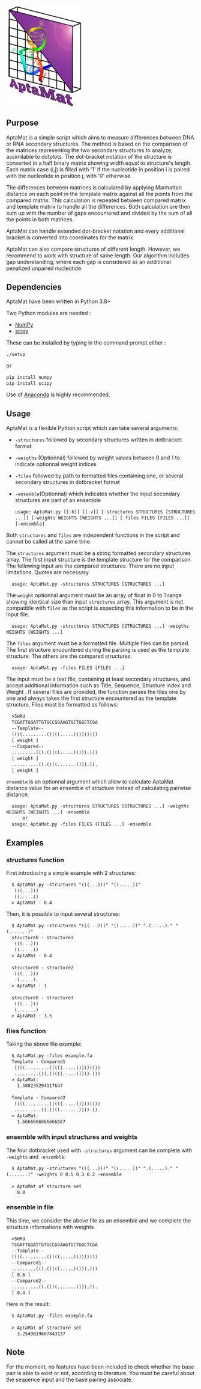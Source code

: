 <img src="AptaMat.png" alt="AptaMat" width="200"/>

Purpose
-------------------

AptaMat is a simple script which aims to measure differences between DNA or RNA secondary structures. 
The method is based on the comparison of the matrices representing the two secondary structures to analyze, assimilable to dotplots. 
The dot-bracket notation of the structure is converted in a half binary matrix showing width equal to structure's length.
Each matrix case (i,j) is filled with '1' if the nucleotide in position i is paired with the nucleotide in position j, with '0' otherwise. 

The differences between matrices is calculated by applying Manhattan distance on each point in the template matrix 
against all the points from the compared matrix. This calculation is repeated between compared matrix and template
matrix to handle all the differences. Both calculation are then sum up with the number of gaps encountered and divided 
by the sum of all the points in both matrices.

AptaMat can handle extended dot-bracket notation and every additional bracket is converted into coordinates for the matrix.

AptaMat can also compare structures of different length. However, we recommend to work with structure of same length. Our 
algorithm includes gap understanding, where each gap is considered as an additional penalized unpaired nucleotide.

Dependencies
------------

AptaMat have been written in Python 3.8+

Two Python modules are needed :

- [NumPy](https://numpy.org/)
- [scipy](https://www.scipy.org/)

These can be installed by typing in the command prompt either :

    ./setup
or

    pip install numpy
    pip install scipy

Use of [Anaconda](https://docs.conda.io/en/latest/#) is highly recommended.

Usage
------------

AptaMat is a flexible Python script which can take several arguments:

- `-structures` followed by secondary structures written in dotbracket format
- `-weigths` (Optionnal) followed by weight values between 0 and 1 to indicate optionnal weight indices
- `-files` followed by path to formatted files containing one, or several secondary structures in dotbracket format
- `-ensemble`(Optionnal) which indicates whether the input secondary structures are part of an ensemble

      usage: AptaMat.py [[-h]] [[-v]] [-structures STRUCTURES [STRUCTURES ...]] [-weights WEIGHTS [WEIGHTS ...]] [-files FILES [FILES ...]] [-ensemble] 
    
Both `structures` and `files` are independent functions in the script and cannot be called at the same time.

The `structures` argument must be a string formatted secondary structures array. The first input structure is 
the template structure for the comparison. The following input are the compared structures. There are no input 
limitations. Quotes are necessary.


      usage: AptaMat.py -structures STRUCTURES [STRUCTURES ...]


The `weight` optionnal argument must be an array of float in 0 to 1 range showing identical size than input `structures` array. 
This argument is not compatible with `files` as the script is expecting this information to be in the input file. 


      usage: AptaMat.py -structures STRUCTURES [STRUCTURES ...] -weigths WEIGHTS [WEIGHTS ...]
    
    
The `files` argument must be a formatted file. Multiple files can be parsed. The first structure encountered 
during the parsing is used as the template structure. The others are the compared structures.

    
      usage: AptaMat.py -files FILES [FILES ...]
    

The input must be a text file, containing at least secondary structures, and accept additional 
information such as Title, Sequence, Structure index and Weight . If several files are provided, the function parses the files one
by one and always takes the first structure encountered as the template structure. Files must be formatted as follows: 

      >5HRU
      TCGATTGGATTGTGCCGGAAGTGCTGGCTCGA
      --Template--
      ((((.........(((((.....)))))))))
      [ weight ]
      --Compared--
      .........(((.(((((.....))))).)))
      [ weight ]
      ..........((.((((.......)))).)).
      [ weight ]


`ensemble` is an optionnal argument which allow to calculate AptaMat distance value for an ensemble of structure
instead of calculating pairwise distance.


      usage: AptaMat.py -structures STRUCTURES [STRUCTURES ...] -weigths WEIGHTS [WEIGHTS ...] -ensemble
          or
      usage: AptaMat.py -files FILES [FILES ...] -ensemble


Examples
------------

### structures function
First introducing a simple example with 2 structures:

      $ AptaMat.py -structures "(((...)))" "((.....))"
       (((...)))
       ((.....))
      > AptaMat : 0.4
    
Then, it is possible to input several structures:
    
      $ AptaMat.py -structures "(((...)))" "((.....))" ".(.....)." "(.......)"
      structure0 - structure1
       (((...)))
       ((.....))
      > AptaMat : 0.4
    
      structure0 - structure2
       (((...)))
       .(.....).
      > AptaMat : 1
    
      structure0 - structure3
       (((...)))
       (.......)
      > AptaMat : 1.5

### files function
Taking the above file example:

      $ AptaMat.py -files example.fa
      Template - Compared1
       ((((.........(((((.....)))))))))
       .........(((.(((((.....))))).)))
      > AptaMat:
        1.588235294117647

      Template - Compared2
       ((((.........(((((.....)))))))))
       ..........((.((((.......)))).)).
      > AptaMat:
        1.6666666666666667

### ensemble with input structures and weights
The four dotbracket used with `-structures` argument can be complete with `-weights` and `-ensemble`:

      $ AptaMat.py -structures "(((...)))" "((.....))" ".(.....)." "(.......)" -weights 0 0.5 0.3 0.2 -ensemble
    
      > AptaMat of structure set 
        0.8

### ensemble in file
This time, we consider the above file as an ensemble and we complete the structure informations with weights
    
      >5HRU
      TCGATTGGATTGTGCCGGAAGTGCTGGCTCGA
      --Template--
      ((((.........(((((.....)))))))))
      --Compared1--
      .........(((.(((((.....))))).)))
      [ 0.6 ]
      --Compared2--
      ..........((.((((.......)))).)).
      [ 0.4 ]

Here is the result:

      $ AptaMat.py -files example.fa
    
      > AptaMat of structure set 
        3.2549019607843137


Note
------------

For the moment, no features have been included to check whether the base pair is able to exist or not, according 
to literature. You must be careful about the sequence input and the base pairing associate.


